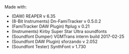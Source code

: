 Made with:
- (DAW) REAPER v 6.35
- (8-Bit Instruments) Dn-FamiTracker v 0.5.0.2
- (FamiTracker DAW Plugin) ftplug v 0.21
- (Instruments) Kirby Super Star Ultra soundfonts
- (Soundfont Dumper) VGMTrans interm build 2017-02-25 
- (Soundfont DAW Plugin) sforzando v 2.052
- (Soundfont Tester) SynthFont v 1.730